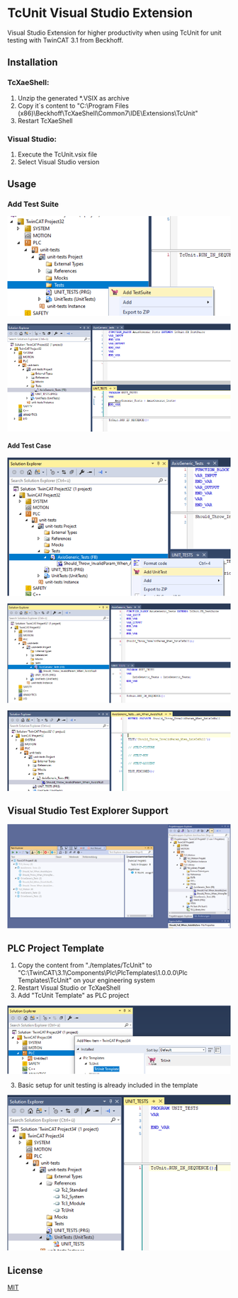 # TcUnit Visual Studio Extension
Visual Studio Extension for higher productivity when using TcUnit for unit testing with TwinCAT 3.1 from Beckhoff.

## Installation

### TcXaeShell:
1. Unzip the generated *.VSIX as archive
2. Copy it´s content to "C:\Program Files (x86)\Beckhoff\TcXaeShell\Common7\IDE\Extensions\TcUnit" 
3. Restart TcXaeShell

### Visual Studio:
1. Execute the TcUnit.vsix file
2. Select Visual Studio version

## Usage

### Add Test Suite

![add test suite command](./assets/images/add-test-suite-command.png)

![add test suite result](./assets/images/add-test-suite-result.png)

#### Add Test Case

![add test case command](./assets/images/add-test-case-command.png)

![add test case result](./assets/images/add-test-case-result.png)

![add test case template](./assets/images/add-test-case-template.png)

## Visual Studio Test Explorer Support

![vs-test-explorer](/assets/images/vs-test-explorer.png)

## PLC Project Template

1. Copy the content from "./templates/TcUnit" to "C:\TwinCAT\3.1\Components\Plc\PlcTemplates\1.0.0.0\Plc Templates\TcUnit" on your engineering system
2. Restart Visual Studio or TcXaeShell
3. Add "TcUnit Template" as PLC project

![add tcunit template](./assets/images/add-tcunit-plc-template.png)

3. Basic setup for unit testing is already included in the template

![tcunit template](./assets/images/tcunit-plc-template.png)

## License
[MIT](./LICENSE.MD)